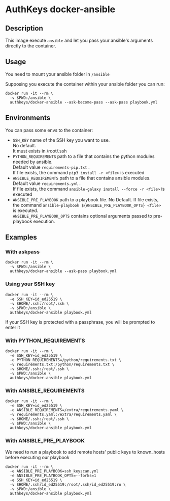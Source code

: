 # AuthKeys docker-ansible

## Description

This image execute `ansible` and let you pass your ansible's arguments directly to the container.   


## Usage

You need to mount your ansible folder in `/ansible`

Supposing you execute the container within your ansible folder you can run:

```
docker run -it --rm \
  -v $PWD:/ansible \
  authkeys/docker-ansible --ask-become-pass --ask-pass playbook.yml
```

## Environments

You can pass some envs to the container:

* `SSH_KEY` name of the SSH key you want to use.  
  No default.  
  It must exists in /root/.ssh
* `PYTHON_REQUIREMENTS` path to a file that contains the python modules needed by ansible.   
  Default value `requirements-pip.txt` .  
  If file exists, the command `pip3 install -r <file>` is executed
* `ANSIBLE_REQUIREMENTS` path to a file that contains ansible modules.   
  Default value `requirements.yml` .  
  If file exists, the command `ansible-galaxy install --force -r <file>` is executed
* `ANSIBLE_PRE_PLAYBOOK` path to a playbook file.
  No Default.
  If file exists, the command `ansible-playbook ${ANSIBLE_PRE_PLAYBOOK_OPTS} <file>` is executed.  
  `ANSIBLE_PRE_PLAYBOOK_OPTS` contains optional arguments passed to pre-playbook execution.


## Examples

### With askpass

```
docker run -it --rm \
  -v $PWD:/ansible \
  authkeys/docker-ansible --ask-pass playbook.yml
```


### Using your SSH key

```
docker run -it --rm \
  -e SSH_KEY=id_ed25519 \
  -v $HOME/.ssh:/root/.ssh \
  -v $PWD:/ansible \
  authkeys/docker-ansible playbook.yml
```

If your SSH key is protected with a passphrase, you will be prompted to enter it

### With PYTHON_REQUIREMENTS

```
docker run -it --rm \
  -e SSH_KEY=id_ed25519 \
  -e PYTHON_REQUIREMENTS=/python/requirements.txt \
  -v requirements.txt:/python/requirements.txt \
  -v $HOME/.ssh:/root/.ssh \
  -v $PWD:/ansible \
  authkeys/docker-ansible playbook.yml
```

### With ANSIBLE_REQUIREMENTS

```
docker run -it --rm \
  -e SSH_KEY=id_ed25519 \
  -e ANSIBLE_REQUIREMENTS=/extra/requirements.yaml \
  -v requirements.yaml:/extra/requirements.yaml \
  -v $HOME/.ssh:/root/.ssh \
  -v $PWD:/ansible \
  authkeys/docker-ansible playbook.yml
```

### With ANSIBLE_PRE_PLAYBOOK

We need to run a playbook to add remote hosts' public keys to known_hosts before executing our playbook

```
docker run -it --rm \
  -e ANSIBLE_PRE_PLAYBOOK=ssh_keyscan.yml
  -e ANSIBLE_PRE_PLAYBOOK_OPTS=--forks=1
  -e SSH_KEY=id_ed25519 \
  -v $HOME/.ssh/id_ed25519:/root/.ssh/id_ed25519:ro \
  -v $PWD:/ansible \
  authkeys/docker-ansible playbook.yml
```
